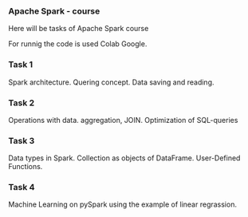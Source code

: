 ### Apache Spark - course

Here will be tasks of Apache Spark course

For runnig the code is used Colab Google.

### Task 1

Spark architecture. Quering concept.
Data saving and reading.

### Task 2

Operations with data. aggregation, JOIN.
Optimization of SQL-queries

### Task 3

Data types in Spark. Collection as objects of DataFrame.
User-Defined Functions.

### Task 4

Machine Learning on pySpark using the example of linear regrassion.
